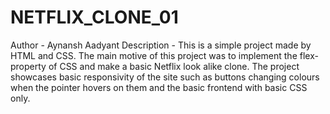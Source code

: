 # NETFLIX_CLONE_01
Author - Aynansh Aadyant
Description - 
This is a simple project made by HTML and CSS. The main motive of this project was to implement the flex-property of CSS and make a basic Netflix look alike clone. The project showcases basic responsivity of the site such as buttons changing colours when the pointer hovers on them and the basic frontend with basic CSS only. 
